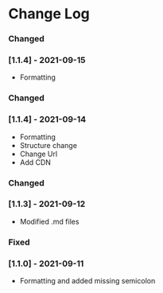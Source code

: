 # Change Log

### Changed
 
### [1.1.4] - 2021-09-15

- Formatting

### Changed
 
### [1.1.4] - 2021-09-14

- Formatting
- Structure change
- Change Url
- Add CDN

### Changed
 
### [1.1.3] - 2021-09-12

- Modified .md files

### Fixed
 
### [1.1.0] - 2021-09-11

- Formatting and added missing semicolon
